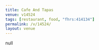 ```yaml
---
title: Cafe And Tapas
venue: v14524
tags: [restaurant, food, "fhrs:414134"]
permalink: /v/14524/
layout: venue
---
```

null